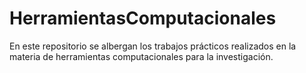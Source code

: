 # HerramientasComputacionales
En este repositorio se albergan los trabajos prácticos realizados en la materia de herramientas computacionales para la investigación.
